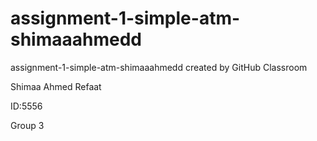 # assignment-1-simple-atm-shimaaahmedd
assignment-1-simple-atm-shimaaahmedd created by GitHub Classroom

Shimaa Ahmed Refaat

ID:5556

Group 3
